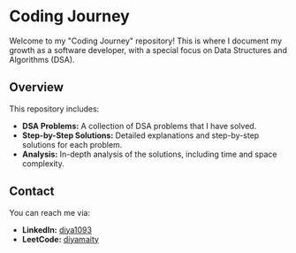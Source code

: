 # Coding Journey

Welcome to my "Coding Journey" repository! This is where I document my growth as a software developer, with a special focus on Data Structures and Algorithms (DSA).

## Overview

This repository includes:
- **DSA Problems:** A collection of DSA problems that I have solved.
- **Step-by-Step Solutions:** Detailed explanations and step-by-step solutions for each problem.
- **Analysis:** In-depth analysis of the solutions, including time and space complexity.

## Contact

You can reach me via:
- **LinkedIn:** [diya1093](https://www.linkedin.com/in/diya1093)
- **LeetCode:** [diyamaity](https://leetcode.com/u/diyamaity/)
